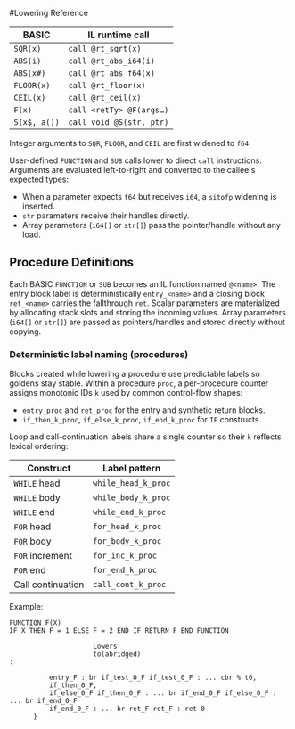 #Lowering Reference

| BASIC         | IL runtime call |
|---------------|-----------------|
| `SQR(x)`      | `call @rt_sqrt(x)` |
| `ABS(i)`      | `call @rt_abs_i64(i)` |
| `ABS(x#)`     | `call @rt_abs_f64(x)` |
| `FLOOR(x)`    | `call @rt_floor(x)` |
| `CEIL(x)`     | `call @rt_ceil(x)` |
| `F(x)`        | `call <retTy> @F(args…)` |
| `S(x$, a())`  | `call void @S(str, ptr)` |

Integer arguments to `SQR`, `FLOOR`, and `CEIL` are first widened to `f64`.

User-defined `FUNCTION` and `SUB` calls lower to direct `call` instructions.
Arguments are evaluated left-to-right and converted to the callee's expected
types:

- When a parameter expects `f64` but receives `i64`, a `sitofp` widening is
  inserted.
- `str` parameters receive their handles directly.
- Array parameters (`i64[]` or `str[]`) pass the pointer/handle without any
  load.

## Procedure Definitions

Each BASIC `FUNCTION` or `SUB` becomes an IL function named `@<name>`. The
entry block label is deterministically `entry_<name>` and a closing block
`ret_<name>` carries the fallthrough `ret`. Scalar parameters are
materialized by allocating stack slots and storing the incoming values. Array
parameters (`i64[]` or `str[]`) are passed as pointers/handles and stored
directly without copying.

### Deterministic label naming (procedures)

Blocks created while lowering a procedure use predictable labels so goldens
stay stable. Within a procedure `proc`, a per-procedure counter assigns
monotonic IDs `k` used by common control-flow shapes:

* `entry_proc` and `ret_proc` for the entry and synthetic return blocks.
* `if_then_k_proc`, `if_else_k_proc`, `if_end_k_proc` for `IF` constructs.

Loop and call-continuation labels share a single counter so their `k` reflects
lexical ordering:

| Construct           | Label pattern      |
|---------------------|--------------------|
| `WHILE` head        | `while_head_k_proc`|
| `WHILE` body        | `while_body_k_proc`|
| `WHILE` end         | `while_end_k_proc` |
| `FOR` head          | `for_head_k_proc`  |
| `FOR` body          | `for_body_k_proc`  |
| `FOR` increment     | `for_inc_k_proc`   |
| `FOR` end           | `for_end_k_proc`   |
| Call continuation   | `call_cont_k_proc` |

Example:

```
FUNCTION F(X)
IF X THEN F = 1 ELSE F = 2 END IF RETURN F END FUNCTION
```

                         Lowers
                         to(abridged)
    :

``` func @F()->i64{
          entry_F : br if_test_0_F if_test_0_F : ... cbr % t0,
          if_then_0_F,
          if_else_0_F if_then_0_F : ... br if_end_0_F if_else_0_F : ... br if_end_0_F
          if_end_0_F : ... br ret_F ret_F : ret 0
      }
```
